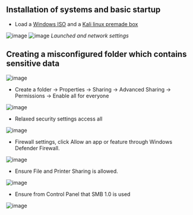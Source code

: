 ## Installation of systems and basic startup
- Load a [Windows ISO](https://www.microsoft.com/fi-fi/software-download/windows10) and a [Kali linux premade box](https://www.kali.org/get-kali/#kali-virtual-machines)

![image](https://github.com/user-attachments/assets/0581ffd2-b9f6-46d9-a8c4-997615bb3487)
![image](https://github.com/user-attachments/assets/84287233-e5cb-44ce-a0e0-0002e3dc4a65)
*Launched and network settings*

## Creating a misconfigured folder which contains sensitive data

![image](https://github.com/user-attachments/assets/77494250-ae33-4ad1-9d66-6b24a49785bd)

- Create a folder -> Properties -> Sharing -> Advanced Sharing -> Permissions -> Enable all for everyone

![image](https://github.com/user-attachments/assets/d34412ec-2747-420b-926f-d8bf4cc4a82a)

- Relaxed security settings access all

![image](https://github.com/user-attachments/assets/a9f194f6-e87f-4435-8271-4450bb0ce1dd)

- Firewall settings, click Allow an app or feature through Windows Defender Firewall.

![image](https://github.com/user-attachments/assets/71121bfa-9cb2-4ec3-9bef-1076cb9114d7)

- Ensure File and Printer Sharing is allowed.

![image](https://github.com/user-attachments/assets/ed8bca9f-87c0-47ba-b109-74365b86a08b)

- Ensure from Control Panel that SMB 1.0 is used

![image](https://github.com/user-attachments/assets/bec18942-3fe5-44c0-b901-c7c178172a02)

